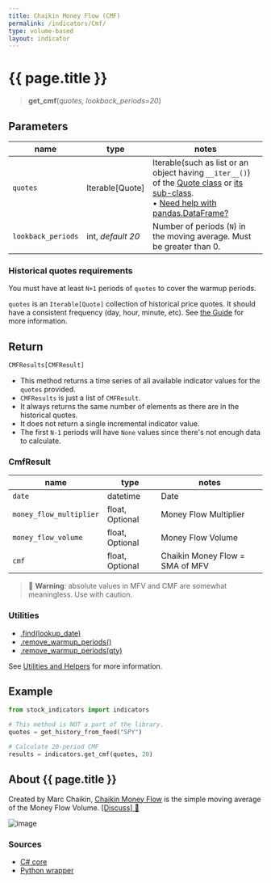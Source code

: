 ```yaml
---
title: Chaikin Money Flow (CMF)
permalink: /indicators/Cmf/
type: volume-based
layout: indicator
---
```


# {{ page.title }}

><span class="indicator-syntax">**get_cmf**(*quotes, lookback_periods=20*)</span>

## Parameters

| name | type | notes
| -- |-- |--
| `quotes` | Iterable[Quote] | Iterable(such as list or an object having `__iter__()`) of the [Quote class]({{site.baseurl}}/guide/#historical-quotes) or [its sub-class]({{site.baseurl}}/guide/#using-custom-quote-classes). <br><span class='qna-dataframe'> • [Need help with pandas.DataFrame?]({{site.baseurl}}/guide/#using-pandasdataframe)</span>
| `lookback_periods` | int, *default 20* | Number of periods (`N`) in the moving average.  Must be greater than 0.

### Historical quotes requirements

You must have at least `N+1` periods of `quotes` to cover the warmup periods.

`quotes` is an `Iterable[Quote]` collection of historical price quotes.  It should have a consistent frequency (day, hour, minute, etc).  See [the Guide]({{site.baseurl}}/guide/#historical-quotes) for more information.

## Return

```python
CMFResults[CMFResult]
```

- This method returns a time series of all available indicator values for the `quotes` provided.
- `CMFResults` is just a list of `CMFResult`.
- It always returns the same number of elements as there are in the historical quotes.
- It does not return a single incremental indicator value.
- The first `N-1` periods will have `None` values since there's not enough data to calculate.

### CmfResult

| name | type | notes
| -- |-- |--
| `date` | datetime | Date
| `money_flow_multiplier` | float, Optional | Money Flow Multiplier
| `money_flow_volume` | float, Optional | Money Flow Volume
| `cmf` | float, Optional | Chaikin Money Flow = SMA of MFV

>&#128681; **Warning**: absolute values in MFV and CMF are somewhat meaningless.  Use with caution.

### Utilities

- [.find(lookup_date)]({{site.baseurl}}/utilities#find-indicator-result-by-date)
- [.remove_warmup_periods()]({{site.baseurl}}/utilities#remove-warmup-periods)
- [.remove_warmup_periods(qty)]({{site.baseurl}}/utilities#remove-warmup-periods)

See [Utilities and Helpers]({{site.baseurl}}/utilities#utilities-for-indicator-results) for more information.

## Example

```python
from stock_indicators import indicators

# This method is NOT a part of the library.
quotes = get_history_from_feed("SPY")

# Calculate 20-period CMF
results = indicators.get_cmf(quotes, 20)
```

## About {{ page.title }}

Created by Marc Chaikin, [Chaikin Money Flow](https://en.wikipedia.org/wiki/Chaikin_Analytics#Chaikin_Money_Flow) is the simple moving average of the Money Flow Volume.
[[Discuss] &#128172;]({{site.dotnet.repo}}/discussions/261 "Community discussion about this indicator")

![image]({{site.dotnet.charts}}/Cmf.png)

### Sources

- [C# core]({{site.dotnet.src}}/a-d/Cmf/Cmf.Series.cs)
- [Python wrapper]({{site.python.src}}/cmf.py)
